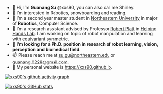 - 👋 Hi, I’m **Guanang Su** @xxs90, you can also call me Shirley. 
- 👀 I’m interested in Robotics, snowboarding and reading.
- 🌱 I’m a second year master student in [Northeastern University](https://www.northeastern.edu/) in major of **Robotics**, Computer Science.
- 🌱 I’m a research assistant advised by Professor [Robert Platt](https://www.khoury.northeastern.edu/people/robert-platt/) in [Helping Hands Lab](https://www2.ccs.neu.edu/research/helpinghands/). I am working on topic of robot manipulation and learning with equivariant symmetric.
- 💞️ **I’m looking for a Ph.D. position in research of robot learning, vision, perception and biomedical field**. 
- 📫 Please reach me at su.gu@northeastern.edu or guanang.0228@gmail.com.
- 🔗 My personal website is https://xxs90.github.io.

[![xxs90's github activity graph](https://github-readme-activity-graph.cyclic.app/graph?username=xxs90&bg_color=E8F8F5&color=616A6B&line=85C1E9&point=3498DB)](https://github.com/ashutosh00710/github-readme-activity-graph)

[![xxs90's GitHub stats](https://github-readme-stats.vercel.app/api?username=xxs90&show_icons=True&bg_color=E8F8F5&title_color=616A6B&text_color=616A6B)](https://github.com/anuraghazra/github-readme-stats)
